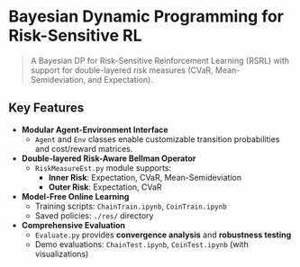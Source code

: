 # Bayesian Dynamic Programming for Risk-Sensitive RL

> A Bayesian DP for Risk-Sensitive Reinforcement Learning (RSRL) with support for double-layered risk measures (CVaR, Mean-Semideviation, and Expectation).

## Key Features
- **Modular Agent-Environment Interface**  
  - `Agent` and `Env` classes enable customizable transition probabilities and cost/reward matrices.
- **Double-layered Risk-Aware Bellman Operator**  
  - `RiskMeasureEst.py` module supports:
    - **Inner Risk**: Expectation, CVaR, Mean-Semideviation  
    - **Outer Risk**: Expectation, CVaR  
- **Model-Free Online Learning**  
  - Training scripts: `ChainTrain.ipynb`, `CoinTrain.ipynb`  
  - Saved policies: `./res/` directory  
- **Comprehensive Evaluation**  
  - `Evaluate.py` provides **convergence analysis** and **robustness testing**  
  - Demo evaluations: `ChainTest.ipynb`, `CoinTest.ipynb` (with visualizations)  


